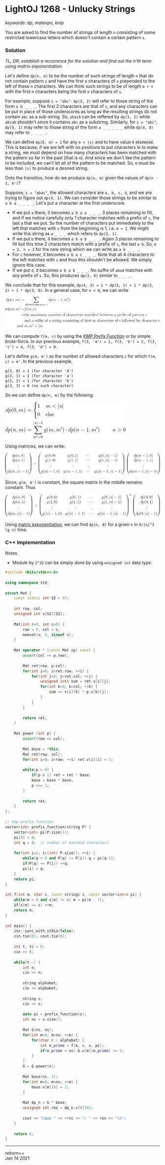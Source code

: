 # LightOJ 1268 - Unlucky Strings
_keywords: dp, matexpo, kmp_

You are asked to find the number of strings of length `n` consisting of some restricted lowercase letters which doesn't contain a certain pattern `s`.

### Solution

_TL, DR; establish a recurrence for the solution and find out the n'th term using matrix exponentiation._

Let's define `dp(n, m)` to be the number of such strings of length `n` that do not contain pattern `s` and have the first `m` characters of `s` prepended to the left of these `n` characters.
We can think such strings to be of length `m + n` with the first `m` characters being the first `m` characters of `s`.

For example, suppose `s = "abc"`. `dp(3, 2)` will refer to those string of the form `a b _ _ _`.
The first 2 characters are that of `s`, and any characters can be put in place of those underscores as long as the resulting strings do not contain `abc` as a sub-string.
So, `abacb` can be reffered by `dp(3, 2)` while `abcab` shouldn't since it contains `abc` as a substring.
Similarly, for `s = "abc"`, `dp(5, 1)` may refer to those string of the form `a _ _ _ _ _` while `dp(4, 0)` may refer to `_ _ _ _`.

We can define `dp(0, m) = 1` for any `m < |s|` and to have value `0` elsewise.
This is because, if we are left with no positions to put characters in to make a string, we must depend on how many characters has been matched with the pattern so far in the past (that is `m`).
And since we don't like the pattern to be included, we can't let all of the pattern to be matched. So, `m` must be less than `|s|` to produce a desired string.

Onto the transitios, how do we produce `dp(n, m)` given the values of `dp(n - 1, m')`?

Suppose, `s = "abac"`, the allowed characters are `a, b, c, d`, and we are trying to figure out `dp(4, 3)`. We can consider those strings to be similar to `a b a _ _ _ _`.
Let's put a character at the first underscore.
* If we put `a` there, it becomes `a b a a _ _ _`. 3 places remaining to fill, and if we notice carefully only 1 character matches with a prefix of `s`, the last `a` that we put. 
So the number of characters put immediately to the left that matches with `s` from the beginning is 1, i.e. `m = 1`.
We might write this string as `a _ _ _` which refers to `dp(3, 1)`. 
* If we put `b` there, it becomes `a b a b _ _ _`. Again 3 places remaining to fill but this time 2 characters match with a prefix of `s`, the last `a b`. 
So, `m = 2, n = 3` for the new string which we can write as `a b _ _ _`.
* For `c` however, it becomes `a b a c _ _ _`. Note that all 4 characters to the left matches with `s` and thus this shouldn't be allowed.
We simply ignore this case.
* If we put `d`, it becomes `a b a d _ _ _`. No suffix of `abad` matches with any prefix of `s`.
So, this produces `dp(3, 0)` similar to `_ _ _`.

We conclude that for this example, `dp(4, 3) = 1 * dp(3, 1) + 1 * dp(3, 2) + 1 * dp(3, 0)`. In a general case, for `n > 0`, we can write

![img](dp-def.png)

We can compute `f(m, c)` by using the [_KMP Prefix Function_](https://cp-algorithms.com/string/prefix-function.html) or by simple brute-force.
In our previous example, `f(3, 'a') = 1, f(3, 'b') = 2, f(3, 'c') = 4, f(3, 'd') = 0`.

Let's define `g(m, m')` as the number of allowed characters `c` for which `f(m, c) = m'`.
In the previous example,
```
g(3, 0) = 1 (for character 'd')
g(3, 1) = 1 (for character 'a')
g(3, 2) = 1 (for character 'b')
g(3, 3) = 0 (no such character)
```

So we can define `dp(n, m)` by the following:

![img](dp-def-2.png)

Using matrices, we can write:

![img](mat-def.png)

Since, `g(m, m')` is constant, the square matrix in the middle remains constant. Thus

![img](mat-def-2.png)

Using [matrix exponentiation](http://www.progkriya.org/gyan/matrix-expo.html), we can find `dp(n, 0)` for a given `n` in `O(|s|^3 lg n)` time.

### C++ Implementation

Notes
* Module by `2^32` can be simply done by using `unsigned int` data type.

```cpp
#include <bits/stdc++.h>

using namespace std;

struct Mat {
	const static int SZ = 57;
	
	int row, col;
	unsigned int v[SZ][SZ];

	Mat(int r=0, int c=0) {
		row = r, col = c;
		memset(v, 0, sizeof v);
	}

	Mat operator * (const Mat &p) const {
		assert(col == p.row);

		Mat ret(row, p.col);
		for(int i=0; i<ret.row; ++i) {
			for(int j=0; j<ret.col; ++j) {
				unsigned int& sum = ret.v[i][j];
				for(int k=0; k<col; ++k) {
					sum += v[i][k] * p.v[k][j];
				}
			}
		}

		return ret;
	}

	Mat power (int p) {
		assert(row == col);

		Mat base = *this;
		Mat ret(row, col);
		for(int i=0; i<row; ++i) ret.v[i][i] = 1;

		while(p > 0) {
			if(p & 1) ret = ret * base;
			base = base * base;
			p >>= 1;
		}

		return ret;
	}
};

// kmp prefix function
vector<int> prefix_function(string P) {
	vector<int> pi(P.size());
	pi[0] = 0;
	int q = 0;	// number of matched characters

	for(int i=1; i<(int) P.size(); ++i) {
		while(q > 0 and P[q] != P[i]) q = pi[q-1];
		if(P[q] == P[i]) ++q;
		pi[i] = q;
	}
	return pi;
}

int f(int m, char c, const string& s, const vector<int>& pi) {
	while(m > 0 and s[m] != c) m = pi[m - 1];
	if(s[m] == c) ++m;
	return m;
}

int main() {
	ios::sync_with_stdio(false);
	cin.tie(0); cout.tie(0);

	int t, tc = 0;
	cin >> t;

	while(t--) {
		int n;
		cin >> n;

		string alphabet;
		cin >> alphabet;

		string s;
		cin >> s;

		auto pi = prefix_function(s);
		int ns = s.size();
		
		Mat G(ns, ns);
		for(int m=0; m<ns; ++m) {
			for(char c : alphabet) {
				int m_prime = f(m, c, s, pi);
				if(m_prime < ns) G.v[m][m_prime] += 1;
			}
		}
		G = G.power(n);

		Mat base(ns, 1);
		for(int m=0; m<ns; ++m) {
			base.v[m][0] = 1;
		}

		Mat dp_n = G * base;
		unsigned int res = dp_n.v[0][0];

		cout << "Case " << ++tc << ": " << res << "\n";
	}

	return 0;
}
```

---
_reborn++_<br/>
_Jan 14 2021_
